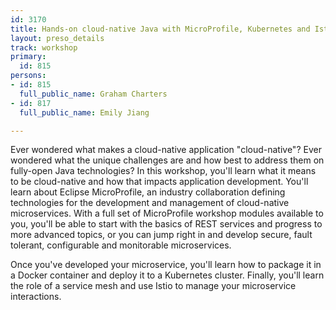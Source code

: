 ```yaml
---
id: 3170
title: Hands-on cloud-native Java with MicroProfile, Kubernetes and Istio
layout: preso_details
track: workshop
primary:
  id: 815
persons:
- id: 815
  full_public_name: Graham Charters
- id: 817
  full_public_name: Emily Jiang

---
```

Ever wondered what makes a cloud-native application "cloud-native"? Ever wondered what the unique challenges are and how best to address them on fully-open Java technologies? In this workshop, you'll learn what it means to be cloud-native and how that impacts application development. You'll learn about Eclipse MicroProfile, an industry collaboration defining technologies for the development and management of cloud-native microservices. With a full set of MicroProfile workshop modules available to you, you'll be able to start with the basics of REST services and progress to more advanced topics, or you can jump right in and develop secure, fault tolerant, configurable and monitorable microservices.

Once you've developed your microservice, you'll learn how to package it in a Docker container and deploy it to a Kubernetes cluster. Finally, you'll learn the role of a service mesh and use Istio to manage your microservice interactions.